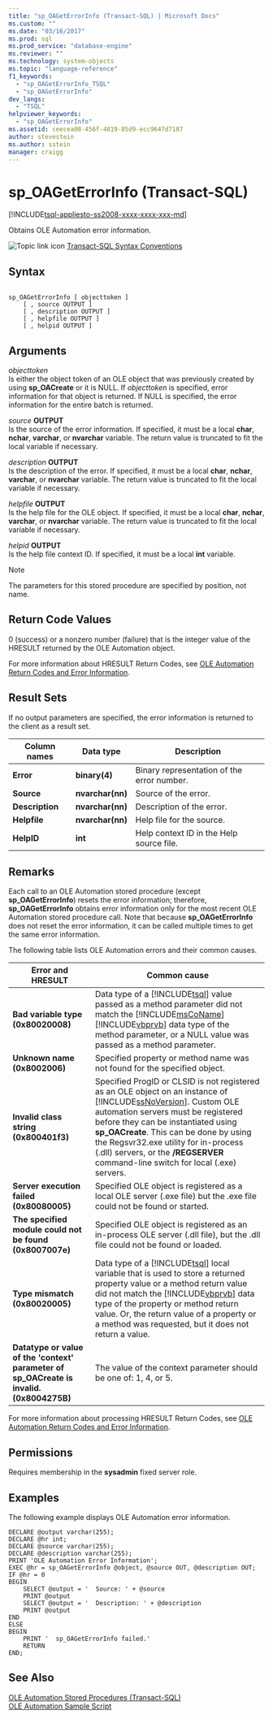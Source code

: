 ```yaml
---
title: "sp_OAGetErrorInfo (Transact-SQL) | Microsoft Docs"
ms.custom: ""
ms.date: "03/16/2017"
ms.prod: sql
ms.prod_service: "database-engine"
ms.reviewer: ""
ms.technology: system-objects
ms.topic: "language-reference"
f1_keywords: 
  - "sp_OAGetErrorInfo_TSQL"
  - "sp_OAGetErrorInfo"
dev_langs: 
  - "TSQL"
helpviewer_keywords: 
  - "sp_OAGetErrorInfo"
ms.assetid: ceecea08-456f-4819-85d9-ecc9647d7187
author: stevestein
ms.author: sstein
manager: craigg
---
```

# sp_OAGetErrorInfo (Transact-SQL)
[!INCLUDE[tsql-appliesto-ss2008-xxxx-xxxx-xxx-md](../../includes/tsql-appliesto-ss2008-xxxx-xxxx-xxx-md.md)]

  Obtains OLE Automation error information.  
  
 ![Topic link icon](../../database-engine/configure-windows/media/topic-link.gif "Topic link icon") [Transact-SQL Syntax Conventions](../../t-sql/language-elements/transact-sql-syntax-conventions-transact-sql.md)  
  
## Syntax  
  
```  
  
sp_OAGetErrorInfo [ objecttoken ]  
    [ , source OUTPUT ]   
    [ , description OUTPUT ]   
    [ , helpfile OUTPUT ]   
    [ , helpid OUTPUT ]   
```  
  
## Arguments  
 *objecttoken*  
 Is either the object token of an OLE object that was previously created by using **sp_OACreate** or it is NULL. If *objecttoken* is specified, error information for that object is returned. If NULL is specified, the error information for the entire batch is returned.  
  
 _source_ **OUTPUT**  
 Is the source of the error information. If specified, it must be a local **char**, **nchar**, **varchar**, or **nvarchar** variable. The return value is truncated to fit the local variable if necessary.  
  
 _description_ **OUTPUT**  
 Is the description of the error. If specified, it must be a local **char**, **nchar**, **varchar**, or **nvarchar** variable. The return value is truncated to fit the local variable if necessary.  
  
 _helpfile_ **OUTPUT**  
 Is the help file for the OLE object. If specified, it must be a local **char**, **nchar**, **varchar**, or **nvarchar** variable. The return value is truncated to fit the local variable if necessary.  
  
 _helpid_ **OUTPUT**  
 Is the help file context ID. If specified, it must be a local **int** variable.  
  
> [!NOTE]  
>  The parameters for this stored procedure are specified by position, not name.  
  
## Return Code Values  
 0 (success) or a nonzero number (failure) that is the integer value of the HRESULT returned by the OLE Automation object.  
  
 For more information about HRESULT Return Codes, see [OLE Automation Return Codes and Error Information](../../relational-databases/stored-procedures/ole-automation-return-codes-and-error-information.md).  
  
## Result Sets  
 If no output parameters are specified, the error information is returned to the client as a result set.  
  
|Column names|Data type|Description|  
|------------------|---------------|-----------------|  
|**Error**|**binary(4)**|Binary representation of the error number.|  
|**Source**|**nvarchar(nn)**|Source of the error.|  
|**Description**|**nvarchar(nn)**|Description of the error.|  
|**Helpfile**|**nvarchar(nn)**|Help file for the source.|  
|**HelpID**|**int**|Help context ID in the Help source file.|  
  
## Remarks  
 Each call to an OLE Automation stored procedure (except **sp_OAGetErrorInfo**) resets the error information; therefore, **sp_OAGetErrorInfo** obtains error information only for the most recent OLE Automation stored procedure call. Note that because **sp_OAGetErrorInfo** does not reset the error information, it can be called multiple times to get the same error information.  
  
 The following table lists OLE Automation errors and their common causes.  
  
|Error and HRESULT|Common cause|  
|-----------------------|------------------|  
|**Bad variable type (0x80020008)**|Data type of a [!INCLUDE[tsql](../../includes/tsql-md.md)] value passed as a method parameter did not match the [!INCLUDE[msCoName](../../includes/msconame-md.md)] [!INCLUDE[vbprvb](../../includes/vbprvb-md.md)] data type of the method parameter, or a NULL value was passed as a method parameter.|  
|**Unknown name (0x8002006)**|Specified property or method name was not found for the specified object.|  
|**Invalid class string (0x800401f3)**|Specified ProgID or CLSID is not registered as an OLE object on an instance of [!INCLUDE[ssNoVersion](../../includes/ssnoversion-md.md)]. Custom OLE automation servers must be registered before they can be instantiated using **sp_OACreate**. This can be done by using the Regsvr32.exe utility for in-process (.dll) servers, or the **/REGSERVER** command-line switch for local (.exe) servers.|  
|**Server execution failed (0x80080005)**|Specified OLE object is registered as a local OLE server (.exe file) but the .exe file could not be found or started.|  
|**The specified module could not be found (0x8007007e)**|Specified OLE object is registered as an in-process OLE server (.dll file), but the .dll file could not be found or loaded.|  
|**Type mismatch (0x80020005)**|Data type of a [!INCLUDE[tsql](../../includes/tsql-md.md)] local variable that is used to store a returned property value or a method return value did not match the [!INCLUDE[vbprvb](../../includes/vbprvb-md.md)] data type of the property or method return value. Or, the return value of a property or a method was requested, but it does not return a value.|  
|**Datatype or value of the 'context' parameter of sp_OACreate is invalid. (0x8004275B)**|The value of the context parameter should be one of: 1, 4, or 5.|  
  
 For more information about processing HRESULT Return Codes, see [OLE Automation Return Codes and Error Information](../../relational-databases/stored-procedures/ole-automation-return-codes-and-error-information.md).  
  
## Permissions  
 Requires membership in the **sysadmin** fixed server role.  
  
## Examples  
 The following example displays OLE Automation error information.  
  
```  
DECLARE @output varchar(255);  
DECLARE @hr int;  
DECLARE @source varchar(255);  
DECLARE @description varchar(255);  
PRINT 'OLE Automation Error Information';  
EXEC @hr = sp_OAGetErrorInfo @object, @source OUT, @description OUT;  
IF @hr = 0  
BEGIN  
    SELECT @output = '  Source: ' + @source  
    PRINT @output  
    SELECT @output = '  Description: ' + @description  
    PRINT @output  
END  
ELSE  
BEGIN  
    PRINT '  sp_OAGetErrorInfo failed.'  
    RETURN  
END;  
```  
  
## See Also  
 [OLE Automation Stored Procedures &#40;Transact-SQL&#41;](../../relational-databases/system-stored-procedures/ole-automation-stored-procedures-transact-sql.md)   
 [OLE Automation Sample Script](../../relational-databases/stored-procedures/ole-automation-sample-script.md)  
  
  
